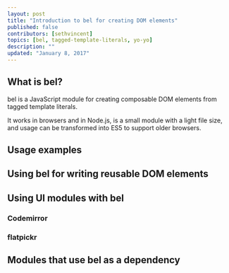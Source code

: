 ```yaml
---
layout: post
title: "Introduction to bel for creating DOM elements"
published: false
contributors: [sethvincent]
topics: [bel, tagged-template-literals, yo-yo]
description: ""
updated: "January 8, 2017"
---
```


## What is bel?

bel is a JavaScript module for creating composable DOM elements from tagged template literals.

It works in browsers and in Node.js, is a small module with a light file size, and usage can be transformed into ES5 to support older browsers.

## Usage examples

## Using bel for writing reusable DOM elements



## Using UI modules with bel


### Codemirror


### flatpickr


## Modules that use bel as a dependency
